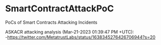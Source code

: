 # SmartContractAttackPoC
PoCs of Smart Contracts Attacking Incidents  


ASKACR attacking analysis (Mar-21-2023 01:39:47 PM +UTC):  
-https://twitter.com/MetatrustLabs/status/1638345276426706944?s=20  